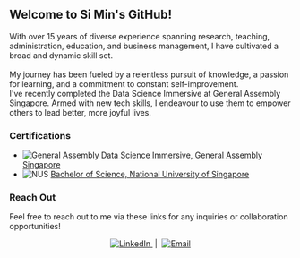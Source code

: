 ## Welcome to Si Min's GitHub! 

With over 15 years of diverse experience spanning research, teaching, administration, education, and business management, I have cultivated a broad and dynamic skill set. <br><br>
My journey has been fueled by a relentless pursuit of knowledge, a passion for learning, and a commitment to constant self-improvement. <br>
I've recently completed the Data Science Immersive at General Assembly Singapore. Armed with new tech skills, I endeavour to use them to empower others to lead better, more joyful lives.

### Certifications

- ![General Assembly](https://img.shields.io/badge/-General_Assembly-EC1C24?style=flat&logo=General-Assembly&logoColor=white) [Data Science Immersive, General Assembly Singapore](https://generalassemb.ly/education/data-science-immersive/singapore)
- ![NUS](https://img.shields.io/badge/-NUS-000080?style=flat&logo=National-University-of-Singapore&logoColor=white) [Bachelor of Science, National University of Singapore](https://www.nus.edu.sg/)

### Reach Out
Feel free to reach out to me via these links for any inquiries or collaboration opportunities!
<footer align="center">
  <a href="https://www.linkedin.com/in/si-min-suen">
    <img src="https://img.shields.io/badge/-LinkedIn-0077B5?style=flat&logo=LinkedIn&logoColor=white" alt="LinkedIn" />
  </a>
  &nbsp;|&nbsp;
  <a href="mailto:suensimin@gmail.com">
    <img src="https://img.shields.io/badge/-Email-D14836?style=flat&logo=Gmail&logoColor=white" alt="Email" />
  </a>
</footer>
